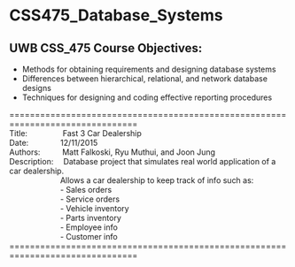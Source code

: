 # CSS475_Database_Systems

## UWB CSS_475 Course Objectives:

- Methods for obtaining requirements and designing database systems
- Differences between hierarchical, relational, and network database designs
- Techniques for designing and coding effective reporting procedures

===============================================================================<br>
Title:&emsp;&emsp;&emsp;&emsp;&nbsp;
Fast 3 Car Dealership<br>
Date:&emsp;&emsp;&emsp;&nbsp;&nbsp;&nbsp;
12/11/2015<br>
Authors:&emsp;&emsp;&nbsp;&nbsp;
Matt Falkoski, Ryu Muthui, and Joon Jung<br>
Description:&emsp;
Database project that simulates real world application of a car dealership.<br>
&emsp;&emsp;&emsp;&emsp;&emsp;&emsp;&nbsp;&nbsp;Allows a car dealership to keep track of info such as:<br>
&emsp;&emsp;&emsp;&emsp;&emsp;&emsp;&nbsp;&nbsp;- Sales orders<br>
&emsp;&emsp;&emsp;&emsp;&emsp;&emsp;&nbsp;&nbsp;- Service orders<br>
&emsp;&emsp;&emsp;&emsp;&emsp;&emsp;&nbsp;&nbsp;- Vehicle inventory<br>
&emsp;&emsp;&emsp;&emsp;&emsp;&emsp;&nbsp;&nbsp;- Parts inventory<br>
&emsp;&emsp;&emsp;&emsp;&emsp;&emsp;&nbsp;&nbsp;- Employee info<br>
&emsp;&emsp;&emsp;&emsp;&emsp;&emsp;&nbsp;&nbsp;- Customer info<br>
===============================================================================<br>

